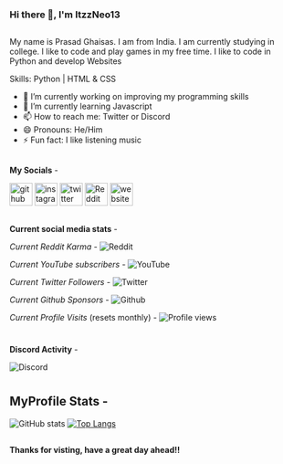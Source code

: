  ### Hi there 👋, I'm ItzzNeo13
 ##
 
My name is Prasad Ghaisas. I am from India. I am currently studying in college. I like to code and play games in my free time. I like to code in Python and develop Websites

Skills: Python | HTML & CSS

- 🔭 I’m currently working on improving my programming skills 
- 🌱 I’m currently learning Javascript
- 📫 How to reach me: Twitter or Discord
- 😄 Pronouns: He/Him 
- ⚡ Fun fact: I like listening music

##

**My Socials** -

[<img src='https://cdn.jsdelivr.net/npm/simple-icons@3.0.1/icons/github.svg' alt='github' height='40'>](https://github.com/ItzzNeo13)
[<img src='https://cdn.jsdelivr.net/npm/simple-icons@3.0.1/icons/instagram.svg' alt='instagram' height='40'>](https://www.instagram.com/itzzneo13/)
[<img src='https://cdn.jsdelivr.net/npm/simple-icons@3.0.1/icons/twitter.svg' alt='twitter' height='40'>](https://twitter.com/ItzzNeo13)
[<img src='https://cdn.jsdelivr.net/npm/simple-icons@3.0.1/icons/reddit.svg' alt='Reddit' height='40'>](https://www.reddit.com/user/neomaster1305) 
[<img src='https://cdn.jsdelivr.net/npm/simple-icons@3.0.1/icons/icloud.svg' alt='website' height='40'>](https://itzzneo13.github.io)

##
**Current social media stats** -

_Current Reddit Karma_ - ![Reddit](https://img.shields.io/reddit/user-karma/combined/neomaster13?style=social)

_Current YouTube subscribers_ - ![YouTube](https://img.shields.io/youtube/channel/subscribers/UCQk5c315mey6VOzdB8Rhs5w?style=social)

_Current Twitter Followers_ - ![Twitter](https://img.shields.io/twitter/follow/itzzneo13?style=social)

_Current Github Sponsors_ - ![Github](https://img.shields.io/github/sponsors/Itzzneo13)

_Current Profile Visits_ (resets monthly) - ![Profile views](https://gpvc.arturio.dev/ItzzNeo13)  
#
**Discord Activity** -

![Discord](https://discord.c99.nl/widget/theme-1/756200102342688788.png)

#
## MyProfile Stats -

![GitHub stats](https://github-readme-stats.vercel.app/api?username=ItzzNeo13&show_icons=true&count_private=true&theme=dark)
[![Top Langs](https://github-readme-stats.vercel.app/api/top-langs/?username=ItzzNeo13)](https://github.com/anuraghazra/github-readme-stats)

##
**Thanks for visting, have a great day ahead!!**
#
